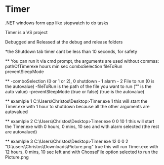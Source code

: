 # Timer
.NET windows form app like stopwatch to do tasks

Timer is a VS project

Debugged and Released at the debug and release folders

*the Shutdown tab timer cant be less than 10 seconds, for safety

** You can run it via cmd prompt, the arguments are used without commas:
   pathOfTimerexe hours min sec comboSelection fileToRun preventSleepMode

** -comboSelection   (0 or 1 or 2), 0 shutdown - 1 alarm - 2 File to run (0 is the autovalue)
   -fileToRun        is the path of the file you want to run             ("" is the auto value)
   -preventSleepMode (true or false)                                     (true is the autovalue)
   
** examlple 1 C:\Users\Christos\Desktop>Timer.exe 1
   this will start the Timer.exe with 1 hour to shutdown because all the other arguments are autovalued
   
** examlple 2 C:\Users\Christos\Desktop>Timer.exe 0 0 10 1
   this will start the Timer.exe with 0 hours, 0 mins, 10 sec and with alarm selected (the rest are autovalued)
   
** examlple 3 C:\Users\Christos\Desktop>Timer.exe 12 0 0 2 "D:\users\Christos\Downloads\Picture.png" true
   this will run Timer.exe with 12 hours, 0 mins, 10 sec left and with ChooseFile option selected to run the Picture.png
